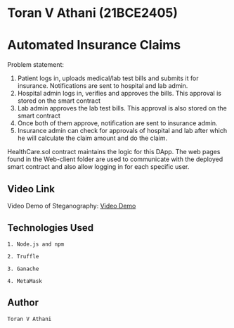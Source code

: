 # Toran V Athani (21BCE2405)

# Automated Insurance Claims

Problem statement:

1. Patient logs in, uploads medical/lab test bills and submits it for insurance. Notifications are sent to hospital and lab admin.
2. Hospital admin logs in, verifies and approves the bills. This approval is stored on the smart contract
3. Lab admin approves the lab test bills. This approval is also stored on the smart contract
4. Once both of them approve, notification are sent to insurance admin.
5. Insurance admin can check for approvals of hospital and lab after which he will calculate the claim amount and do the claim.

HealthCare.sol contract maintains the logic for this DApp.
The web pages found in the Web-client folder are used to communicate with the deployed smart contract and also allow logging in for each specific user.


## Video Link

Video Demo of Steganography: [Video Demo](https://www.loom.com/share/ce9a01d273654879baadb1e5b8c48db0)


## Technologies Used
```
1. Node.js and npm

2. Truffle

3. Ganache

4. MetaMask
```

## Author 
```
Toran V Athani
```
